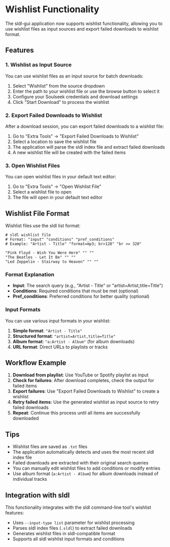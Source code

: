 # Wishlist Functionality

The sldl-gui application now supports wishlist functionality, allowing you to use wishlist files as input sources and export failed downloads to wishlist format.

## Features

### 1. Wishlist as Input Source

You can use wishlist files as an input source for batch downloads:

1. Select "Wishlist" from the source dropdown
2. Enter the path to your wishlist file or use the browse button to select it
3. Configure your Soulseek credentials and download settings
4. Click "Start Download" to process the wishlist

### 2. Export Failed Downloads to Wishlist

After a download session, you can export failed downloads to a wishlist file:

1. Go to "Extra Tools" → "Export Failed Downloads to Wishlist"
2. Select a location to save the wishlist file
3. The application will parse the sldl index file and extract failed downloads
4. A new wishlist file will be created with the failed items

### 3. Open Wishlist Files

You can open wishlist files in your default text editor:

1. Go to "Extra Tools" → "Open Wishlist File"
2. Select a wishlist file to open
3. The file will open in your default text editor

## Wishlist File Format

Wishlist files use the sldl list format:

```
# sldl wishlist file
# Format: "input" "conditions" "pref_conditions"
# Example: "Artist - Title" "format=mp3; br>128" "br >= 320"

"Pink Floyd - Wish You Were Here" "" ""
"The Beatles - Let It Be" "" ""
"Led Zeppelin - Stairway to Heaven" "" ""
```

### Format Explanation

- **Input**: The search query (e.g., "Artist - Title" or "artist=Artist,title=Title")
- **Conditions**: Required conditions that must be met (optional)
- **Pref_conditions**: Preferred conditions for better quality (optional)

### Input Formats

You can use various input formats in your wishlist:

1. **Simple format**: `"Artist - Title"`
2. **Structured format**: `"artist=Artist,title=Title"`
3. **Album format**: `"a:Artist - Album"` (for album downloads)
4. **URL format**: Direct URLs to playlists or tracks

## Workflow Example

1. **Download from playlist**: Use YouTube or Spotify playlist as input
2. **Check for failures**: After download completes, check the output for failed items
3. **Export failures**: Use "Export Failed Downloads to Wishlist" to create a wishlist
4. **Retry failed items**: Use the generated wishlist as input source to retry failed downloads
5. **Repeat**: Continue this process until all items are successfully downloaded

## Tips

- Wishlist files are saved as `.txt` files
- The application automatically detects and uses the most recent sldl index file
- Failed downloads are extracted with their original search queries
- You can manually edit wishlist files to add conditions or modify entries
- Use album format (`a:Artist - Album`) for album downloads instead of individual tracks

## Integration with sldl

This functionality integrates with the sldl command-line tool's wishlist features:

- Uses `--input-type list` parameter for wishlist processing
- Parses sldl index files (`.sldl`) to extract failed downloads
- Generates wishlist files in sldl-compatible format
- Supports all sldl wishlist input formats and conditions
